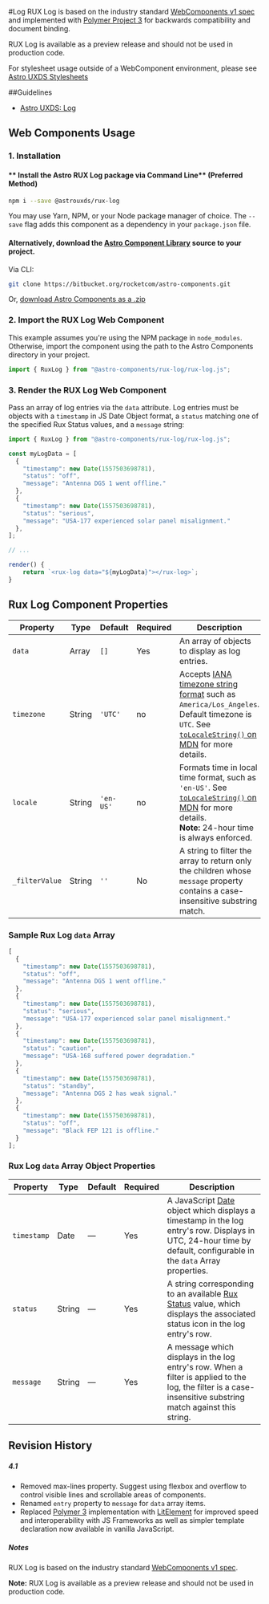 #Log
RUX Log is based on the industry standard [WebComponents v1 spec](https://html.spec.whatwg.org/multipage/custom-elements.html) and implemented with [Polymer Project 3](https://www.polymer-project.org) for backwards compatibility and document binding.

RUX Log is available as a preview release and should not be used in production code.

For stylesheet usage outside of a WebComponent environment, please see [Astro UXDS Stylesheets](https://bitbucket.org/rocketcom/astro-styles)

##Guidelines

* [Astro UXDS: Log](http://www.astrouxds.com/library/log)


## Web Components Usage

### 1. Installation
#### ** Install the Astro RUX Log package via Command Line** (Preferred Method)

```sh
npm i --save @astrouxds/rux-log
```

You may use Yarn, NPM, or your Node package manager of choice. The `--save` flag adds this component as a dependency in your `package.json` file.


#### **Alternatively**, download the [Astro Component Library](https://bitbucket.org/rocketcom/astro-components/src/master/) source to your project.
Via CLI: 

```sh
git clone https://bitbucket.org/rocketcom/astro-components.git
```

Or, [download Astro Components as a .zip](https://bitbucket.org/rocketcom/astro-components/get/master.zip)


### 2. Import the RUX Log Web Component
This example assumes you're using the NPM package in `node_modules`. Otherwise, import the component using the path to the Astro Components directory in your project.

```javascript
import { RuxLog } from "@astro-components/rux-log/rux-log.js";
```

### 3. Render the RUX Log Web Component
Pass an array of log entries via the `data` attribute. Log entries must be objects with a `timestamp` in JS Date Object format, a `status` matching one of the specified Rux Status values, and a `message` string:

```javascript
import { RuxLog } from "@astro-components/rux-log/rux-log.js";

const myLogData = [
  {
    "timestamp": new Date(1557503698781),
    "status": "off",
    "message": "Antenna DGS 1 went offline."
  },
  {
    "timestamp": new Date(1557503698781),
    "status": "serious",
    "message": "USA-177 experienced solar panel misalignment."
  },
];

// ...

render() {
	return `<rux-log data="${myLogData}"></rux-log>`;
}
```

## Rux Log Component Properties

| Property        | Type      | Default | Required | Description  |
| --------------- | --------- | ------- | -------- | ------------ |
| `data`           | Array    | `[]` | Yes | An array of objects to display as log entries. |
| `timezone`      | String  | `'UTC'` | no | Accepts [IANA timezone string format](https://www.iana.org/time-zones) such as ``America/Los_Angeles``. Default timezone is `UTC`. See [`toLocaleString()` on MDN](https://developer.mozilla.org/en-US/docs/Web/JavaScript/Reference/Global_Objects/Date/toLocaleTimeString#Parameters) for more details.                                                  |
| `locale`        | String  | `'en-US'` | no | Formats time in local time format, such as `'en-US'`. See [`toLocaleString()` on MDN](https://developer.mozilla.org/en-US/docs/Web/JavaScript/Reference/Global_Objects/Date/toLocaleTimeString#Parameters) for more details. <br>**Note:** 24-hour time is always enforced. |
| `_filterValue`     | String    | `''` | No | A string to filter the array to return only the children whose `message` property contains a case-insensitive substring match. |

### Sample Rux Log `data` Array

```js
[
  {
    "timestamp": new Date(1557503698781),
    "status": "off",
    "message": "Antenna DGS 1 went offline."
  },
  {
    "timestamp": new Date(1557503698781),
    "status": "serious",
    "message": "USA-177 experienced solar panel misalignment."
  },
  {
    "timestamp": new Date(1557503698781),
    "status": "caution",
    "message": "USA-168 suffered power degradation."
  },
  {
    "timestamp": new Date(1557503698781),
    "status": "standby",
    "message": "Antenna DGS 2 has weak signal."
  },
  {
    "timestamp": new Date(1557503698781),
    "status": "off",
    "message": "Black FEP 121 is offline."
  }
];
```
### Rux Log `data` Array Object Properties

| Property        | Type      | Default | Required | Description  |
| --------------- | --------- | ------- | -------- | ------------ |
| `timestamp`     | Date    | — | Yes | A JavaScript [Date](https://developer.mozilla.org/en-US/docs/Web/JavaScript/Reference/Global_Objects/Date) object which displays a timestamp in the log entry's row. Displays in UTC, 24-hour time by default, configurable in the `data` Array properties. |
| `status`     | String    | — | Yes | A string corresponding to an available [Rux Status](http://www.astrouxds.com/library/status-symbols) value, which displays the associated status icon in the log entry's row. |
| `message`     | String    | — | Yes | A message which displays in the log entry's row. When a filter is applied to the log, the filter is a case-insensitive substring match against this string. |



## Revision History
##### **4.1**
- Removed max-lines property. Suggest using flexbox and overflow to control visible lines and scrollable areas of components.
- Renamed `entry` property to `message` for `data` array items.
- Replaced [Polymer 3](https://www.polymer-project.org) implementation with [LitElement](https://lit-element.polymer-project.org/) for improved speed and interoperability with JS Frameworks as well as simpler template declaration now available in vanilla JavaScript.


##### **Notes**
RUX Log is based on the industry standard [WebComponents v1 spec](https://html.spec.whatwg.org/multipage/custom-elements.html).

**Note:** RUX Log is available as a preview release and should not be used in production code.



